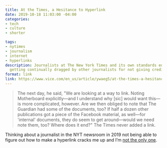 ```yaml
---
title: At the Times, a Hesitance to Hyperlink
date: 2019-10-18 11:03:00 -04:00
categories:
- tech
- culture
- shorter

tags:
- nytimes
- journalism
- internet
- hyperlinks
description: Journalists at The New York Times and its own standards editor say that
  getting continually dragged by other journalists for not giving credit is embarrassing.
format: link
link: https://www.vice.com/en_us/article/ywaeg5/at-the-times-a-hesitance-to-hyperlink
---
```


> The next day, he said, "We are looking at a way to link. Noting Motherboard explicitly—and I understand why [sic] would want this—is more complicated, however. Are we then obliged to note that The Guardian had some of the documents, too? If half a dozen other publications got a piece of the Facebook material, as well—for 'internal' documents, they do seem to get around—would we need note them, too? Where does it end?" The Times never added a link.

Thinking about a journalist in the NYT newsroom in 2019 not being able to figure out how to make a hyperlink cracks me up and I’m [not the only one](https://twitter.com/roseveleth/status/1184882023694925825).
